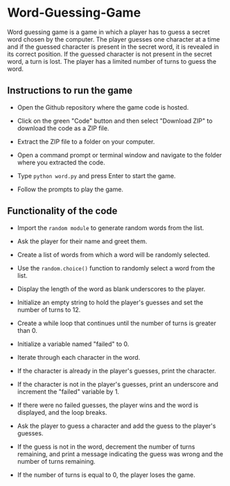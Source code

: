 # Word-Guessing-Game

Word guessing game is a game in which a player has to guess a secret word chosen by the computer. The player guesses one character at a time and if the guessed character is present in the secret word, it is revealed in its correct position. If the guessed character is not present in the secret word, a turn is lost. The player has a limited number of turns to guess the word.

## Instructions to run the game

* Open the Github repository where the game code is hosted.

* Click on the green "Code" button and then select "Download ZIP" to download the code as a ZIP file.

* Extract the ZIP file to a folder on your computer.

* Open a command prompt or terminal window and navigate to the folder where you extracted the code.

* Type ```python word.py``` and press Enter to start the game.

* Follow the prompts to play the game.

## Functionality of the code

* Import the ```random module``` to generate random words from the list.

* Ask the player for their name and greet them.

* Create a list of words from which a word will be randomly selected.

* Use the ```random.choice()``` function to randomly select a word from the list.

* Display the length of the word as blank underscores to the player.

* Initialize an empty string to hold the player's guesses and set the number of turns to 12.

* Create a while loop that continues until the number of turns is greater than 0.

* Initialize a variable named "failed" to 0.

* Iterate through each character in the word.

* If the character is already in the player's guesses, print the character.

* If the character is not in the player's guesses, print an underscore and increment the "failed" variable by 1.

* If there were no failed guesses, the player wins and the word is displayed, and the loop breaks.

* Ask the player to guess a character and add the guess to the player's guesses.

* If the guess is not in the word, decrement the number of turns remaining, and print a message indicating the guess was wrong and the number of turns remaining.

* If the number of turns is equal to 0, the player loses the game.
